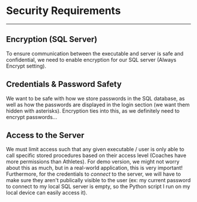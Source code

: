 # Security Requirements
---
## Encryption (SQL Server)
To ensure communication between the executable and server is safe and confidential, we need to enable encryption for our SQL server (Always Encrypt setting).

## Credentials & Password Safety
We want to be safe with how we store passwords in the SQL database, as well as how the passwords are displayed in the login section (we want them hidden with asterisks). Encryption ties into this, as we definitely need to encrypt passwords...


## Access to the Server
We must limit access such that any given executable / user is only able to call specific stored procedures based on their access level (Coaches have more permissions than Athletes). For demo version, we might not worry about this as much, but in a real-world application, this is very important! Furthermore, for the credentials to *connect* to the server, we will have to make sure they aren't publically visible to the user (ex: my current password to connect to my local SQL server is empty, so the Python script I run on my local device can easily access it).